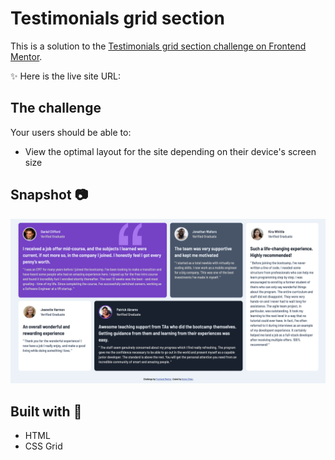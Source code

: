 # Testimonials grid section

This is a solution to the [Testimonials grid section challenge on Frontend Mentor](https://www.frontendmentor.io/challenges/testimonials-grid-section-Nnw6J7Un7).

✨ Here is the live site URL: 


## The challenge

Your users should be able to:

- View the optimal layout for the site depending on their device's screen size

## Snapshot 📷
![](./images/screenshot/grid-section.png)

## Built with 🔧
- HTML
- CSS Grid
